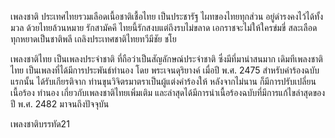 เพลงชาติ
ประเทศไทยรวมเลือดเนื้อชาติเชื้อไทย
เป็นประชารัฐ ไผทของไทยทุกส่วน
อยู่ดำรงคงไว้ได้ทั้งมวล
ด้วยไทยล้วนหมาย รักสามัคคี
ไทยนี้รักสงบแต่ถึงรบไม่ขลาด
เอกราชจะไม่ให้ใครข่มขี่
สละเลือดทุกหยาดเป็นชาติพลี
เถลิงประเทศชาติไทยทวีมีชัย ชโย









เพลงชาติไทย เป็นเพลงประจำชาติ ที่ถือว่าเป็นสัญลักษณ์ประจำชาติ ซึ่งมีที่มาน่าสนมาก เดิมทีเพลงชาติไทย เป็นเพลงที่ได้มีการประพันธ์ทำนอง โดย พระเจนดุริยางค์ เมื่อปี พ.ศ. 2475 สำหรับคำร้องฉบับแรกนั้น ได้รับเกียรติจาก ท่านขุนวิจิตรมาตราเป็นผู้แต่งคำร้องให้ หลังจากไม่นาน ก็มีการปรับเปลี่ยนเนื้อร้อง ทำนอง เกี่ยวกับเพลงชาติไทยเพิ่มเติม และล่าสุดได้มีการนำเนื้อร้องฉบับที่มีการแก้ไขล่าสุดของปี พ.ศ. 2482 มาจนถึงปัจจุบัน

เพลงชาติบรรทัด21